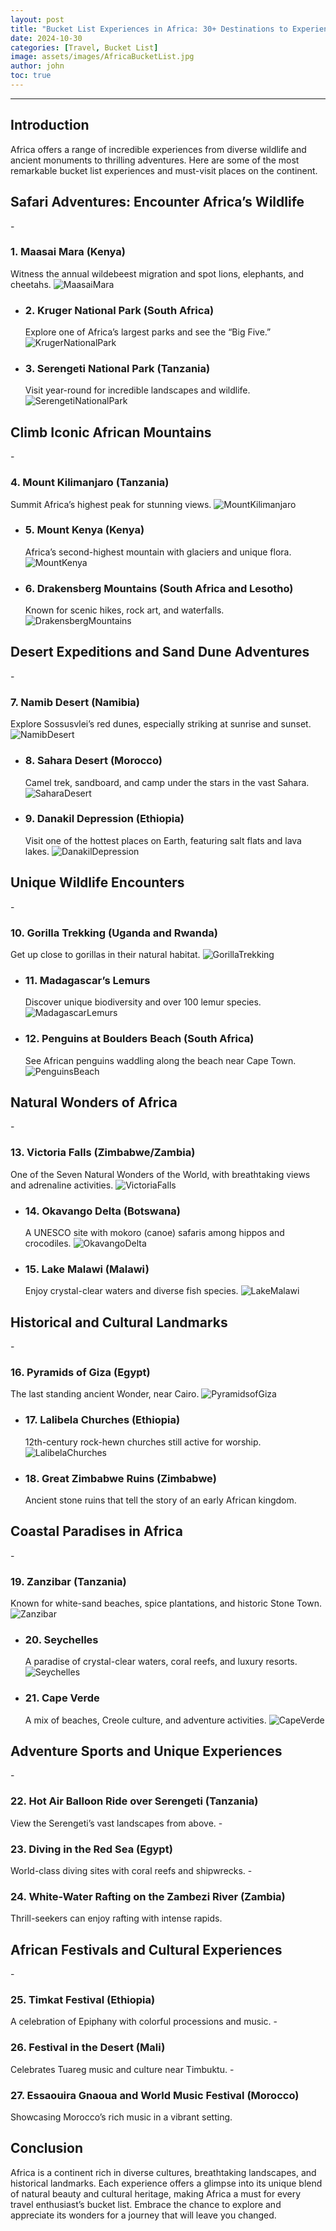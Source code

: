 ```yaml
---
layout: post
title: "Bucket List Experiences in Africa: 30+ Destinations to Experience Before You Die"
date: 2024-10-30
categories: [Travel, Bucket List]
image: assets/images/AfricaBucketList.jpg
author: john
toc: true
---
```



---

<h2 id="introduction">Introduction</h2>
Africa offers a range of incredible experiences from diverse wildlife and ancient monuments to thrilling adventures. Here are some of the most remarkable bucket list experiences and must-visit places on the continent.

<h2 id="safari-adventures">Safari Adventures: Encounter Africa’s Wildlife</h2>
- <h3 id="maasai-mara">1. Maasai Mara (Kenya)</h3>
  Witness the annual wildebeest migration and spot lions, elephants, and cheetahs.

  <img src="../assets/images/MaasaiMara.jpg" alt="MaasaiMara">
  
- <h3 id="kruger-national-park">2. Kruger National Park (South Africa)</h3>
  Explore one of Africa’s largest parks and see the “Big Five.”

   <img src="../assets/images/KrugerNationalPark.jpg" alt="KrugerNationalPark">
   
- <h3 id="serengeti-national-park">3. Serengeti National Park (Tanzania)</h3>
  Visit year-round for incredible landscapes and wildlife.

  <img src="../assets/images/SerengetiNationalPark.jpg" alt="SerengetiNationalPark">

<h2 id="african-mountains">Climb Iconic African Mountains</h2>
- <h3 id="mount-kilimanjaro">4. Mount Kilimanjaro (Tanzania)</h3>
  Summit Africa’s highest peak for stunning views.
  
   <img src="../assets/images/MountKilimanjaro.jpg" alt="MountKilimanjaro">
   
- <h3 id="mount-kenya">5. Mount Kenya (Kenya)</h3>
  Africa’s second-highest mountain with glaciers and unique flora.

   <img src="../assets/images/MountKenya.jpg" alt="MountKenya">
   
- <h3 id="drakensberg-mountains">6. Drakensberg Mountains (South Africa and Lesotho)</h3>
  Known for scenic hikes, rock art, and waterfalls.

  <img src="../assets/images/DrakensbergMountains.jpg" alt="DrakensbergMountains">

<h2 id="desert-expeditions">Desert Expeditions and Sand Dune Adventures</h2>
- <h3 id="namib-desert">7. Namib Desert (Namibia)</h3>
  Explore Sossusvlei’s red dunes, especially striking at sunrise and sunset.

  <img src="../assets/images/NamibDesert.jpg" alt="NamibDesert">
  
- <h3 id="sahara-desert">8. Sahara Desert (Morocco)</h3>
  Camel trek, sandboard, and camp under the stars in the vast Sahara.

  <img src="../assets/images/SaharaDesert.jpg" alt="SaharaDesert">
  
- <h3 id="danakil-depression">9. Danakil Depression (Ethiopia)</h3>
  Visit one of the hottest places on Earth, featuring salt flats and lava lakes.

  <img src="../assets/images/DanakilDepression.jpg" alt="DanakilDepression">

<h2 id="wildlife-encounters">Unique Wildlife Encounters</h2>
- <h3 id="gorilla-trekking">10. Gorilla Trekking (Uganda and Rwanda)</h3>
  Get up close to gorillas in their natural habitat.

  <img src="../assets/images/GorillaTrekking.jpg" alt="GorillaTrekking">
  
- <h3 id="madagascar-lemurs">11. Madagascar’s Lemurs</h3>
  Discover unique biodiversity and over 100 lemur species.

  <img src="../assets/images/MadagascarLemurs.jpg" alt="MadagascarLemurs">
  
- <h3 id="penguins-boulders-beach">12. Penguins at Boulders Beach (South Africa)</h3>
  See African penguins waddling along the beach near Cape Town.

  <img src="../assets/images/PenguinsBeach.jpg" alt="PenguinsBeach">

<h2 id="natural-wonders">Natural Wonders of Africa</h2>
- <h3 id="victoria-falls">13. Victoria Falls (Zimbabwe/Zambia)</h3>
  One of the Seven Natural Wonders of the World, with breathtaking views and adrenaline activities.

  <img src="../assets/images/VictoriaFalls.jpg" alt="VictoriaFalls">
  
- <h3 id="okavango-delta">14. Okavango Delta (Botswana)</h3>
  A UNESCO site with mokoro (canoe) safaris among hippos and crocodiles.

  <img src="../assets/images/OkavangoDelta.jpg" alt="OkavangoDelta">
  
- <h3 id="lake-malawi">15. Lake Malawi (Malawi)</h3>
  Enjoy crystal-clear waters and diverse fish species.

  <img src="../assets/images/LakeMalawi.jpg" alt="LakeMalawi">
  

<h2 id="cultural-landmarks">Historical and Cultural Landmarks</h2>
- <h3 id="pyramids-giza">16. Pyramids of Giza (Egypt)</h3>
  The last standing ancient Wonder, near Cairo.

  <img src="../assets/images/PyramidsofGiza.jpg" alt="PyramidsofGiza">
  
- <h3 id="lalibela-churches">17. Lalibela Churches (Ethiopia)</h3>
  12th-century rock-hewn churches still active for worship.
  
   <img src="https://images.pexels.com/photos/12344991/pexels-photo-12344991.jpeg?auto=compress&cs=tinysrgb&w=1260&h=750&dpr=1" alt="LalibelaChurches">
   
- <h3 id="great-zimbabwe-ruins">18. Great Zimbabwe Ruins (Zimbabwe)</h3>
  Ancient stone ruins that tell the story of an early African kingdom.

<h2 id="coastal-paradises">Coastal Paradises in Africa</h2>
- <h3 id="zanzibar">19. Zanzibar (Tanzania)</h3>
  Known for white-sand beaches, spice plantations, and historic Stone Town.

  <img src="../assets/images/Zanzibar.jpeg" alt="Zanzibar">
  
- <h3 id="seychelles">20. Seychelles</h3>
  A paradise of crystal-clear waters, coral reefs, and luxury resorts.

  <img src="../assets/images/Seychelles.jpg" alt="Seychelles">
  
- <h3 id="cape-verde">21. Cape Verde</h3>
  A mix of beaches, Creole culture, and adventure activities.

  <img src="../assets/images/CapeVerde.jpg" alt="CapeVerde">
  
<h2 id="adventure-sports">Adventure Sports and Unique Experiences</h2>
- <h3 id="balloon-ride-serengeti">22. Hot Air Balloon Ride over Serengeti (Tanzania)</h3>
  View the Serengeti’s vast landscapes from above.
- <h3 id="diving-red-sea">23. Diving in the Red Sea (Egypt)</h3>
  World-class diving sites with coral reefs and shipwrecks.
- <h3 id="rafting-zambezi">24. White-Water Rafting on the Zambezi River (Zambia)</h3>
  Thrill-seekers can enjoy rafting with intense rapids.

<h2 id="african-festivals">African Festivals and Cultural Experiences</h2>
- <h3 id="timkat-festival">25. Timkat Festival (Ethiopia)</h3>
  A celebration of Epiphany with colorful processions and music.
- <h3 id="festival-desert">26. Festival in the Desert (Mali)</h3>
  Celebrates Tuareg music and culture near Timbuktu.
- <h3 id="gnaoua-festival">27. Essaouira Gnaoua and World Music Festival (Morocco)</h3>
  Showcasing Morocco’s rich music in a vibrant setting.

<h2 id="conclusion">Conclusion</h2>
Africa is a continent rich in diverse cultures, breathtaking landscapes, and historical landmarks. Each experience offers a glimpse into its unique blend of natural beauty and cultural heritage, making Africa a must for every travel enthusiast’s bucket list. Embrace the chance to explore and appreciate its wonders for a journey that will leave you changed.
